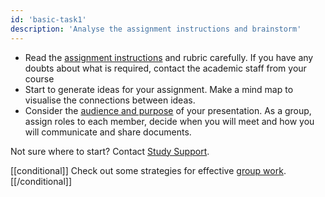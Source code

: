 ```yaml
---
id: 'basic-task1'
description: 'Analyse the assignment instructions and brainstorm'
---
```


- Read the [assignment instructions](https://learninglab.rmit.edu.au/index.html/assessments/getting-started-with-assignments/understanding-your-assignment/) and rubric carefully. If you have any doubts about what is required, contact the academic staff from your course 
- Start to generate ideas for your assignment. Make a mind map to visualise the connections between ideas. 
- Consider the [audience and purpose](https://learninglab.rmit.edu.au/assessments/presentations/) of your presentation. As a group, assign roles to each member, decide when you will meet and how you will communicate and share documents. 

Not sure where to start? Contact [Study Support](https://www.rmit.edu.au/students/support-services/study-support). 

[[conditional]]
Check out some strategies for effective [group work](https://learninglab.rmit.edu.au/university-essentials/group-work/).
[[/conditional]]